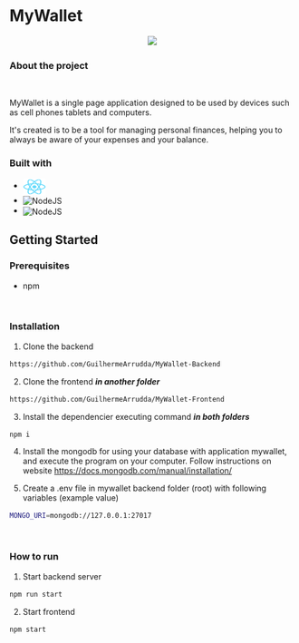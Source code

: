 # **MyWallet**

<p align="center">
   <img width="470" src="src/assets/example.gif">
</p>                         

### **About the project**

<br/>

MyWallet is a single page application designed to be used by devices such as cell phones tablets and computers.

It's created is to be a tool for managing personal finances, helping you to always be aware of your expenses and your balance.

### **Built with**

- <img align="center" alt="React" height="30" width="40" src="https://raw.githubusercontent.com/devicons/devicon/master/icons/react/react-original.svg">
-  <img align="center" alt="NodeJS" height="70" width="90" src="https://cdn.jsdelivr.net/gh/devicons/devicon/icons/nodejs/nodejs-original-wordmark.svg" />
- <img align="center" alt="NodeJS" height="40" width="50" src="https://cdn.jsdelivr.net/gh/devicons/devicon/icons/mongodb/mongodb-original-wordmark.svg" />

## **Getting Started**

### **Prerequisites**

- npm

<br />

### **Installation**

1.  Clone the backend
```sh
https://github.com/GuilhermeArrudda/MyWallet-Backend
```
2. Clone the frontend ***in another folder***
```sh
https://github.com/GuilhermeArrudda/MyWallet-Frontend
```
3. Install the dependencier executing command ***in both folders***
```sh
npm i
```
4. Install the mongodb for using your database with application mywallet, and execute the program on your computer. Follow instructions on website  https://docs.mongodb.com/manual/installation/

5. Create a .env file in mywallet backend folder (root) with following variables (example value)
```sh
MONGO_URI=mongodb://127.0.0.1:27017
```
<br/>

### **How to run**

1. Start backend server

```sh
npm run start
```

2. Start frontend

```sh
npm start
```

